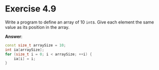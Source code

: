 # Exercise 4.9

Write a program to define an array of 10 `int`s. Give each element the same value as its position in the array.

**Answer**:

```cpp
const size_t arraySize = 10;
int ia[arraySize];
for (size_t i = 0; i < arraySize; ++i) {
    ia[i] = i;
}
```